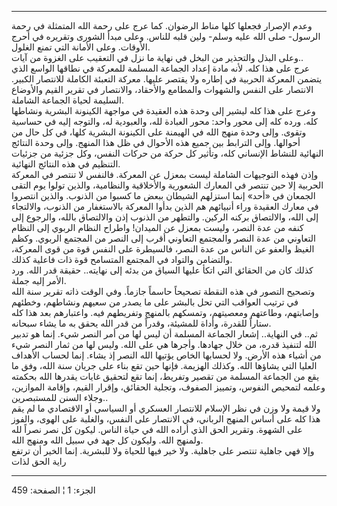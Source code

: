 ------------------------------------------------------------------------

وعدم الإصرار فجعلها كلها مناط الرضوان. كما عرج على رحمة الله المتمثلة في
رحمة الرسول- صلى الله عليه وسلم- ولين قلبه للناس. وعلى مبدأ الشورى
وتقريره في أحرج الأوقات. وعلى الأمانة التي تمنع الغلول.  
وعلى البذل والتحذير من البخل في نهاية ما نزل في التعقيب على الغزوة من
آيات..  
عرج على هذا كله. لأنه مادة إعداد الجماعة المسلمة للمعركة في نطاقها
الواسع الذي يتضمن المعركة الحربية في إطاره ولا يقتصر عليها. معركة
التعبئة الكاملة للانتصار الكبير. الانتصار على النفس والشهوات والمطامع
والأحقاد، والانتصار في تقرير القيم والأوضاع السليمة لحياة الجماعة
الشاملة.  
وعرج على هذا كله ليشير إلى وحدة هذه العقيدة في مواجهة الكينونة البشرية
ونشاطها كله. ورده كله إلى محور واحد: محور العبادة لله، والعبودية له،
والتوجه إليه في حساسية وتقوى. وإلى وحدة منهج الله في الهيمنة على
الكينونة البشرية كلها، في كل حال من أحوالها. وإلى الترابط بين جميع هذه
الأحوال في ظل هذا المنهج. وإلى وحدة النتائج النهائية للنشاط الإنساني
كله، وتأثير كل حركة من حركات النفس، وكل جزئية من جزئيات التنظيم في هذه
النتائج النهائية.  
وإذن فهذه التوجيهات الشاملة ليست بمعزل عن المعركة. فالنفس لا تنتصر في
المعركة الحربية إلا حين تنتصر في المعارك الشعورية والأخلاقية والنظامية،
والذين تولوا يوم التقى الجمعان في «أحد» إنما استزلهم الشيطان ببعض ما
كسبوا من الذنوب. والذين انتصروا في معارك العقيدة وراء أنبيائهم هم الذين
بدأوا المعركة بالاستغفار من الذنوب، والالتجاء إلى الله، والالتصاق بركنه
الركين. والتطهر من الذنوب إذن والالتصاق بالله، والرجوع إلى كنفه من عدة
النصر، وليست بمعزل عن الميدان! واطراح النظام الربوي إلى النظام التعاوني
من عدة النصر والمجتمع التعاوني أقرب إلى النصر من المجتمع الربوي. وكظم
الغيظ والعفو عن الناس من عدة النصر، فالسيطرة على النفس قوة من قوى
المعركة، والتضامن والتواد في المجتمع المتسامح قوة ذات فاعلية كذلك.  
كذلك كان من الحقائق التي اتكأ عليها السياق من بدئه إلى نهايته.. حقيقة
قدر الله. ورد الأمر إليه جملة.  
وتصحيح التصور في هذه النقطة تصحيحاً حاسماً جازماً. وفي الوقت ذاته تقرير سنة
الله في ترتيب العواقب التي تحل بالبشر على ما يصدر من سعيهم ونشاطهم،
وخطئهم وإصابتهم، وطاعتهم ومعصيتهم، وتمسكهم بالمنهج وتفريطهم فيه.
واعتبارهم بعد هذا كله ستاراً للقدرة، وأداة للمشيئة، وقدراً من قدر الله
يحقق به ما يشاء سبحانه.  
ثم.. في النهاية.. إشعار الجماعة المسلمة أن ليس لها من أمر النصر شيء.
إنما هو تدبير الله لتنفيذ قدره، من خلال جهادها. وأجرها هي على الله. وليس
لها من ثمار النصر شيء من أشياء هذه الأرض. ولا لحسابها الخاص يؤتيها الله
النصر إذ يشاء. إنما لحساب الأهداف العليا التي يشاؤها الله. وكذلك
الهزيمة. فإنها حين تقع بناء على جريان سنة الله، وفق ما يقع من الجماعة
المسلمة من تقصير وتفريط، إنما تقع لتحقيق غايات يقدرها الله بحكمته وعلمه
لتمحيص النفوس، وتمييز الصفوف، وتجلية الحقائق، وإقرار القيم، وإقامة
الموازين، وجلاء السنن للمستبصرين..  
ولا قيمة ولا وزن في نظر الإسلام للانتصار العسكري أو السياسي أو الاقتصادي
ما لم يقم هذا كله على أساس المنهج الرباني، في الانتصار على النفس،
والغلبة على الهوى، والفوز على الشهوة. وتقرير الحق الذي أراده الله في
حياة الناس. ليكون كل نصر نصراً لله ولمنهج الله. وليكون كل جهد في سبيل
الله ومنهج الله.  
وإلا فهي جاهلية تنتصر على جاهلية. ولا خير فيها للحياة ولا للبشرية. إنما
الخير أن ترتفع راية الحق لذات

------------------------------------------------------------------------

الجزء: 1 ¦ الصفحة: 459
